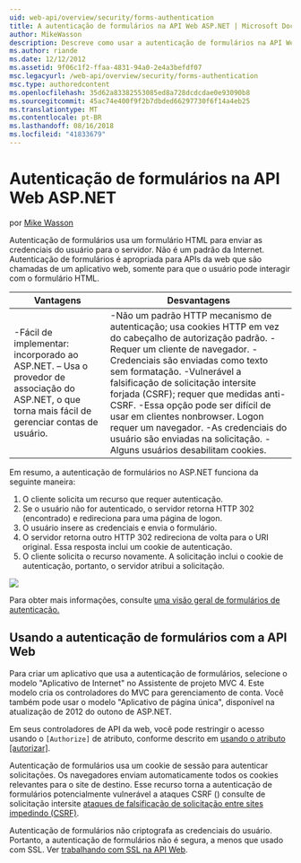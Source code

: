 ```yaml
---
uid: web-api/overview/security/forms-authentication
title: A autenticação de formulários na API Web ASP.NET | Microsoft Docs
author: MikeWasson
description: Descreve como usar a autenticação de formulários na API Web ASP.NET.
ms.author: riande
ms.date: 12/12/2012
ms.assetid: 9f06c1f2-ffaa-4831-94a0-2e4a3befdf07
msc.legacyurl: /web-api/overview/security/forms-authentication
msc.type: authoredcontent
ms.openlocfilehash: 35d62a83382553085ed8a728dcdcdae0e93090b8
ms.sourcegitcommit: 45ac74e400f9f2b7dbded66297730f6f14a4eb25
ms.translationtype: MT
ms.contentlocale: pt-BR
ms.lasthandoff: 08/16/2018
ms.locfileid: "41833679"
---
```

<a name="forms-authentication-in-aspnet-web-api"></a>Autenticação de formulários na API Web ASP.NET
====================
por [Mike Wasson](https://github.com/MikeWasson)

Autenticação de formulários usa um formulário HTML para enviar as credenciais do usuário para o servidor. Não é um padrão da Internet. Autenticação de formulários é apropriada para APIs da web que são chamadas de um aplicativo web, somente para que o usuário pode interagir com o formulário HTML.

| Vantagens | Desvantagens |
| --- | --- |
| -Fácil de implementar: incorporado ao ASP.NET. – Usa o provedor de associação do ASP.NET, o que torna mais fácil de gerenciar contas de usuário. | -Não um padrão HTTP mecanismo de autenticação; usa cookies HTTP em vez do cabeçalho de autorização padrão. -Requer um cliente de navegador. -Credenciais são enviadas como texto sem formatação. -Vulnerável a falsificação de solicitação intersite forjada (CSRF); requer que medidas anti-CSRF. -Essa opção pode ser difícil de usar em clientes nonbrowser. Logon requer um navegador. -As credenciais do usuário são enviadas na solicitação. -Alguns usuários desabilitam cookies. |

Em resumo, a autenticação de formulários no ASP.NET funciona da seguinte maneira:

1. O cliente solicita um recurso que requer autenticação.
2. Se o usuário não for autenticado, o servidor retorna HTTP 302 (encontrado) e redireciona para uma página de logon.
3. O usuário insere as credenciais e envia o formulário.
4. O servidor retorna outro HTTP 302 redireciona de volta para o URI original. Essa resposta inclui um cookie de autenticação.
5. O cliente solicita o recurso novamente. A solicitação inclui o cookie de autenticação, portanto, o servidor atribui a solicitação.

![](forms-authentication/_static/image1.png)

Para obter mais informações, consulte [uma visão geral de formulários de autenticação.](../../../web-forms/overview/older-versions-security/introduction/an-overview-of-forms-authentication-cs.md)

## <a name="using-forms-authentication-with-web-api"></a>Usando a autenticação de formulários com a API Web

Para criar um aplicativo que usa a autenticação de formulários, selecione o modelo "Aplicativo de Internet" no Assistente de projeto MVC 4. Este modelo cria os controladores do MVC para gerenciamento de conta. Você também pode usar o modelo "Aplicativo de página única", disponível na atualização de 2012 do outono de ASP.NET.

Em seus controladores de API da web, você pode restringir o acesso usando o `[Authorize]` de atributo, conforme descrito em [usando o atributo [autorizar]](authentication-and-authorization-in-aspnet-web-api.md#auth3).

Autenticação de formulários usa um cookie de sessão para autenticar solicitações. Os navegadores enviam automaticamente todos os cookies relevantes para o site de destino. Esse recurso torna a autenticação de formulários potencialmente vulnerável a ataques CSRF () consulte de solicitação intersite [ataques de falsificação de solicitação entre sites impedindo (CSRF)](preventing-cross-site-request-forgery-csrf-attacks.md).

Autenticação de formulários não criptografa as credenciais do usuário. Portanto, a autenticação de formulários não é segura, a menos que usado com SSL. Ver [trabalhando com SSL na API Web](working-with-ssl-in-web-api.md).
